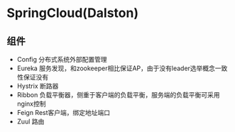 # SpringCloud(Dalston)

## 组件
* Config
    分布式系统外部配置管理
* Eureka
    服务发现，和zookeeper相比保证AP，由于没有leader选举概念一致性保证没有
* Hystrix
    断路器
* Ribbon
    负载平衡器，侧重于客户端的负载平衡，服务端的负载平衡可采用nginx控制
* Feign
    Rest客户端，绑定地址端口
* Zuul
    路由
